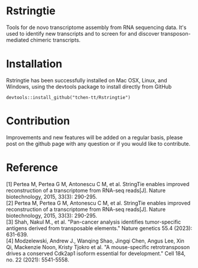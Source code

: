 # Rstringtie
Tools for de novo transcriptome assembly from RNA sequencing data. It's used to identify new transcripts and to screen for and discover transposon-mediated chimeric transcripts.
 
# Installation
Rstringtie has been successfully installed on Mac OSX, Linux, and Windows, using the devtools package to install directly from GitHub

```
devtools::install_github("tchen-tt/Rstringtie")
```

# Contribution
Improvements and new features will be added on a regular basis, please post on the github page with any question or if you would like to contribute.


# Reference
\[1\] Pertea M, Pertea G M, Antonescu C M, et al. StringTie enables improved reconstruction of a transcriptome from RNA-seq reads[J]. Nature biotechnology, 2015, 33(3): 290-295.  
\[2\] Pertea M, Pertea G M, Antonescu C M, et al. StringTie enables improved reconstruction of a transcriptome from RNA-seq reads[J]. Nature biotechnology, 2015, 33(3): 290-295.  
\[3\] Shah, Nakul M., et al. "Pan-cancer analysis identifies tumor-specific antigens derived from transposable elements." Nature genetics 55.4 (2023): 631-639.  
\[4\] Modzelewski, Andrew J., Wanqing Shao, Jingqi Chen, Angus Lee, Xin Qi, Mackenzie Noon, Kristy Tjokro et al. "A mouse-specific retrotransposon drives a conserved Cdk2ap1 isoform essential for development." Cell 184, no. 22 (2021): 5541-5558. 